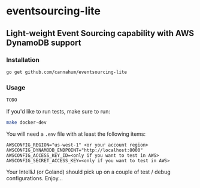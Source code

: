 # eventsourcing-lite
## Light-weight Event Sourcing capability with AWS DynamoDB support

### Installation
```bash
go get github.com/cannahum/eventsourcing-lite
```

### Usage
```bash
TODO
```

If you'd like to run tests, make sure to run:
```bash
make docker-dev
```

You will need a `.env` file with at least the following items:
```
AWSCONFIG_REGION="us-west-1" <or your account region>
AWSCONFIG_DYNAMODB_ENDPOINT="http://localhost:8000"
AWSCONFIG_ACCESS_KEY_ID=<only if you want to test in AWS>
AWSCONFIG_SECRET_ACCESS_KEY=<only if you want to test in AWS>
```

Your IntelliJ (or Goland) should pick up on a couple of test / debug configurations. Enjoy...